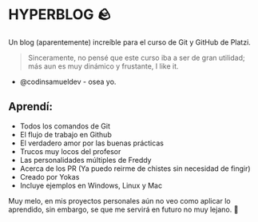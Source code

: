 # HYPERBLOG 🪨
Un blog (aparentemente) increíble para el curso de Git y GitHub de Platzi.
> Sinceramente, no pensé que este curso iba a ser de gran utilidad; más aun es muy dinámico y frustante, I like it.
- @codinsamueldev - osea yo.

## Aprendí: 
* Todos los comandos de Git
* El flujo de trabajo en Github
* El verdadero amor por las buenas prácticas
* Trucos muy locos del profesor
* Las personalidades múltiples de Freddy
* Acerca de los PR (Ya puedo reirme de chistes sin necesidad de fingir)
* Creado por Yokas
* Incluye ejemplos en Windows, Linux y Mac

Muy melo, en mis proyectos personales aún no veo como aplicar lo aprendido, sin embargo, se que me servirá en futuro no muy lejano. 🤘